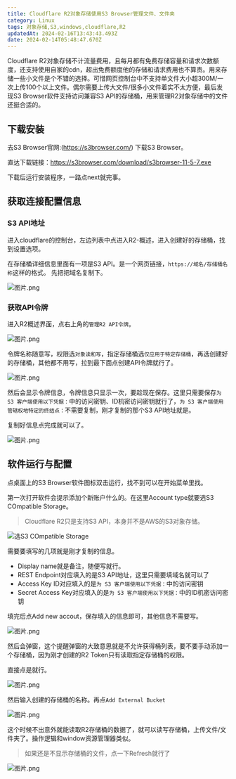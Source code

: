 ```yaml
---
title: Cloudflare R2对象存储使用S3 Browser管理文件、文件夹
category: Linux
tags: 对象存储,S3,windows,cloudflare,R2
updatedAt: 2024-02-16T13:43:43.493Z
date: 2024-02-14T05:48:47.670Z
---
```



Cloudflare R2对象存储不计流量费用，且每月都有免费存储容量和请求次数额度，还支持使用自家的cdn，超出免费额度他的存储和请求费用也不算贵。用来存储一些小文件是个不错的选择。可惜网页控制台中不支持单文件大小超300M/一次上传100个以上文件。偶尔需要上传大文件/很多小文件着实不太方便，最后发现S3 Browser软件支持访问兼容S3 API的存储桶，用来管理R2对象存储中的文件还挺合适的。

<!-- more -->


## 下载安装

去S3 Browser官网:(https://s3browser.com/) 下载S3 Browser。

直达下载链接：https://s3browser.com/download/s3browser-11-5-7.exe

下载后运行安装程序，一路点next就完事。

## 获取连接配置信息

### S3 API地址
进入cloudflare的控制台，左边列表中点进入R2-概述，进入创建好的存储桶，找到设置选项。

在存储桶详细信息里面有一项是S3 API。是一个网页链接，`https://域名/存储桶名称`这样的格式。
先把把域名复制下。

![图片.png](https://statics.xian1u.ren/notes/img/2024/02/9cc108dce7af9c3fd1efa787f7d1aafe.%C3%A5%C2%9B%C2%BE%C3%A7%C2%89%C2%87.png)


### 获取API令牌
进入R2概述界面，点右上角的`管理R2 API令牌`。


![图片.png](https://statics.xian1u.ren/notes/img/2024/02/e14c0800de8e4641bee7d6659323c4ba.%C3%A5%C2%9B%C2%BE%C3%A7%C2%89%C2%87.png)


令牌名称随意写，权限选`对象读和写`，指定存储桶选`仅应用于特定存储桶`，再选创建好的存储桶，其他都不用写，拉到最下面点创建API令牌就行了。

![图片.png](https://statics.xian1u.ren/notes/img/2024/02/89c5bffc8679bf9b08487545f07e128f.%C3%A5%C2%9B%C2%BE%C3%A7%C2%89%C2%87.png)

然后会显示令牌信息，令牌信息只显示一次，要趁现在保存。这里只需要保存`为 S3 客户端使用以下凭据：`中的访问密钥、ID机密访问密钥就行了，`为 S3 客户端使用管辖权地特定的终结点：`不需要复制，刚才复制的那个S3 API地址就是。

复制好信息点完成就可以了。


![图片.png](https://statics.xian1u.ren/notes/img/2024/02/b63be899aaaded8f35ab07b3e4ef7b3b.%C3%A5%C2%9B%C2%BE%C3%A7%C2%89%C2%87.png)

## 软件运行与配置
点桌面上的S3 Browser软件图标双击运行，找不到可以在开始菜单里找。

第一次打开软件会提示添加个新账户什么的。在这里Account type就要选S3 
COmpatible Storage。
>Cloudflare R2只是支持S3 API，本身并不是AWS的S3对象存储。


![选S3 COmpatible Storage](https://statics.xian1u.ren/notes/img/2024/02/542b528ae82b3e1b49d4e41bdd371924.%C3%A5%C2%9B%C2%BE%C3%A7%C2%89%C2%87.png)

需要要填写的几项就是刚才复制的信息。
- Display name就是备注，随便写就行。
- REST Endpoint对应填入的是S3 API地址，这里只需要填域名就可以了
- Access Key ID对应填入的是`为 S3 客户端使用以下凭据：`中的访问密钥
- Secret Access Key对应填入的是`为 S3 客户端使用以下凭据：`中的ID机密访问密钥


填完后点Add new accout，保存填入的信息即可，其他信息不需要写。


![图片.png](https://statics.xian1u.ren/notes/img/2024/02/680c3564eda76a462ff3d3654b33ff1d.%C3%A5%C2%9B%C2%BE%C3%A7%C2%89%C2%87.png)

然后会弹窗，这个提醒弹窗的大致意思就是不允许获得桶列表，要不要手动添加一个存储桶，因为刚才创建的R2 Token只有读取指定存储桶的权限。

直接点是就行。


![图片.png](https://statics.xian1u.ren/notes/img/2024/02/6a7ccc3e2caa70d909cf79535df31ad6.%C3%A5%C2%9B%C2%BE%C3%A7%C2%89%C2%87.png)

然后输入创建的存储桶的名称。再点`Add External Bucket`


![图片.png](https://statics.xian1u.ren/notes/img/2024/02/5697b5f9cc609831878c53123feff2f0.%C3%A5%C2%9B%C2%BE%C3%A7%C2%89%C2%87.png)

这个时候不出意外就能读取R2存储桶的数据了，就可以读写存储桶，上传文件/文件夹了。操作逻辑和window资源管理器类似。

>如果还是不显示存储桶的文件，点一下Refresh就行了


![图片.png](https://statics.xian1u.ren/notes/img/2024/02/e50965cca2d245a80485d2f6a2eae6f6.%C3%A5%C2%9B%C2%BE%C3%A7%C2%89%C2%87.png)
